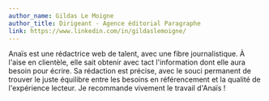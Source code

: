 ```yaml
---
author_name: Gildas Le Moigne
author_title: Dirigeant - Agence éditorial Paragraphe
link: https://www.linkedin.com/in/gildaslemoigne/
---
```

Anaïs est une rédactrice web de talent, avec une fibre journalistique. À l'aise en clientèle, elle sait obtenir avec tact l'information dont elle aura besoin pour écrire. Sa rédaction est précise, avec le souci permanent de trouver le juste équilibre entre les besoins en référencement et la qualité de l'expérience lecteur. Je recommande vivement le travail d'Anaïs !